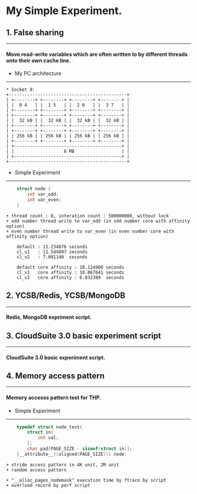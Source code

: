 My Simple Experiment.
===========================
## 1. False sharing
------------------------------------------------------------
####    Move read-write variables which are often written to by different threads onto  their own cache line.

            
 * My PC architecture
--------------------        
    * Socket 0:
    +---------------------------------------------+ 
    | +--------+ +--------+ +--------+ +--------+ |
    | |  0 4   | |  1 5   | |  2 6   | |  3 7   | |
    | +--------+ +--------+ +--------+ +--------+ |
    | +--------+ +--------+ +--------+ +--------+ |
    | |  32 kB | |  32 kB | |  32 kB | |  32 kB | |
    | +--------+ +--------+ +--------+ +--------+ |
    | +--------+ +--------+ +--------+ +--------+ |
    | | 256 kB | | 256 kB | | 256 kB | | 256 kB | |
    | +--------+ +--------+ +--------+ +--------+ |
    | +-----------------------------------------+ |
    | |                   8 MB                  | |
    | +-----------------------------------------+ |
    +---------------------------------------------+
            
 * Simple Experiment
----------------------
```c
    struct node { 
        int var_odd; 
        int var_even;
    }
```
    + thread count : 8, interation count : 500000000, without lock
    + odd number thread write to var_odd (in odd number core with affinity option)
    + even number thread write to var_even (in even number core with affinity option)
        
        default : 11.234876 seconds
        cl_v1   : 11.544897 seconds
        cl_v2   : 7.091140  seconds 

        default core affinity : 10.124900 seconds 
        cl_v1   core affinity : 10.067641 seconds
        cl_v2   core affinity : 6.832389  seconds
       


## 2. YCSB/Redis, YCSB/MongoDB
--------------------------------------------------------------
####    Redis, MongoDB expriment script.

## 3. CloudSuite 3.0 basic experiment script
--------------------------------------------------------------
####    CloudSuite 3.0 basic experiment script.

## 4. Memory access pattern
--------------------------------------------------------------
####    Memory accesss pattern test for THP.
 * Simple Experiment
----------------------
```c
    typedef struct node_test{
        struct in{
            int val;
        };
        char pad[PAGE_SIZE - sizeof(struct in)];
    }__attribute__((aligned(PAGE_SIZE))) node;
```
    + stride access pattern in 4K unit, 2M unit
    + random access pattern 

    + "__alloc_pages_nodemask" execution time by ftrace by script
    + overload record by perf script       

